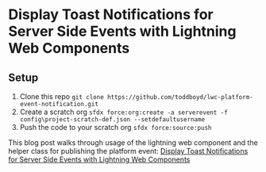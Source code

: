 # Display Toast Notifications for Server Side Events with Lightning Web Components

## Setup

 1. Clone this repo `git clone https://github.com/toddboyd/lwc-platform-event-notification.git`
 2. Create a scratch org `sfdx force:org:create -a serverevent -f config\project-scratch-def.json --setdefaultusername`
 3. Push the code to your scratch org `sfdx force:source:push`

 This blog post walks through usage of the lightning web component and the helper class for publishing the platform event:
[Display Toast Notifications for Server Side Events with Lightning Web Components](https://sfdcdev.net/display-toast-notification-for-server-side-events-with-lightning-web-components)
